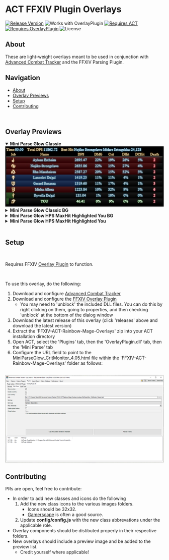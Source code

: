 # ACT FFXIV Plugin Overlays

[![Release Version](https://img.shields.io/github/v/release/awSweeney/FFXIV-ACT-Rainbow-Mage-Overlays)](https://github.com/awSweeney/FFXIV-ACT-Rainbow-Mage-Overlays/releases)
![Works with OverlayPlugin](https://img.shields.io/badge/works%20with-FFXIV%20Endwalker-blue.svg?style=flat)
[![Requires ACT](https://img.shields.io/badge/requires-Advanced%20Combat%20Tracker-blue.svg?style=flat)](https://advancedcombattracker.com/download.php)
[![Requires OverlayPlugin](https://img.shields.io/badge/requires-OverlayPlugin-blue.svg?style=flat)](https://github.com/RainbowMage/OverlayPlugin)
![License](https://img.shields.io/github/license/awSweeney/FFXIV-ACT-Rainbow-Mage-Overlays)


## About
These are light-weight overlays meant to be used in conjunction with [Advanced Combat Tracker](https://advancedcombattracker.com/download.php) and the FFXIV Parsing Plugin.

## Navigation
  - [About](#about)
  - [Overlay Previews](#overlay-previews)
  - [Setup](#setup)
  - [Contributing](#contributing)

<br>

## Overlay Previews

<details open>
<summary style="font-weight:bold">Mini Parse Glow Classic</summary>
<img src="./images/preview/MPG_CritMonitor_Preview.jpg"/>
</details>


<details>
<summary style="font-weight:bold">Mini Parse Glow Classic BG</summary>
<p style="font-style:italic">Created by @Vrandus</p>
<img src="./images/preview/MiniParseGlow_CritMonitor_Classic_BG.png"/>
</details>


<details>
<summary style="font-weight:bold">Mini Parse Glow HPS MaxHit Highlighted You BG</summary>
<p style="font-style:italic">Created by @Vrandus</p>

<img src="./images/preview/MiniParseGlow_HPS_MaxHit_HighlightedYou_BG.png"/>
</details>


<details>
<summary style="font-weight:bold">Mini Parse Glow HPS MaxHit Highlighted You</summary>
<p style="font-style:italic">Created by @Vrandus</p>
<img src="./images/preview/MiniParseGlow_HPS_MaxHit_HighlightedYou.png"/>
</details>


<br>

## Setup

<br>

Requires FFXIV [Overlay Plugin](https://github.com/RainbowMage/OverlayPlugin) to function.

<br>

To use this overlay, do the following:
1. Download and configure [Advanced Combat Tracker](https://advancedcombattracker.com/download.php)
2. Download and configure the [FFXIV Overlay Plugin](https://github.com/RainbowMage/OverlayPlugin/blob/master/README-en.md)
   * You may need to 'unblock' the included DLL files. You can do this by right clicking on them, going to properties, and then checking 'unblock' at the bottom of the dialog window
3. Download the latest release of this overlay (click 'releases' above and download the latest version)
4. Extract the 'FFXIV-ACT-Rainbow-Mage-Overlays' zip into your ACT installation directory
5. Open ACT, select the 'Plugins' tab, then the 'OverlayPlugin.dll' tab, then the 'Mini Parse' tab
6. Configure the URL field to point to the MiniParseGlow_CritMonitor_4.05.html file within the 'FFXIV-ACT-Rainbow-Mage-Overlays' folder as follows:

<br>

<img src="./images/preview/act_miniparse_glow_config.png"/>

<br>

## Contributing

PRs are open, feel free to contribute:

- In order to add new classes and icons do the following
  1. Add the new class icons to the various images folders. 
     * Icons should be 32x32.
     * [Gamerscape](https://ffxiv.gamerescape.com/wiki/Dictionary_of_Icons) is often a good source.
  2. Update **config/config.js** with the new class abbrevations under the applicable role.
- Overlay components should be distibuted properly in their respective folders.
- New overlays should include a preview image and be added to the preview list.
  * Credit yourself where applicable!
